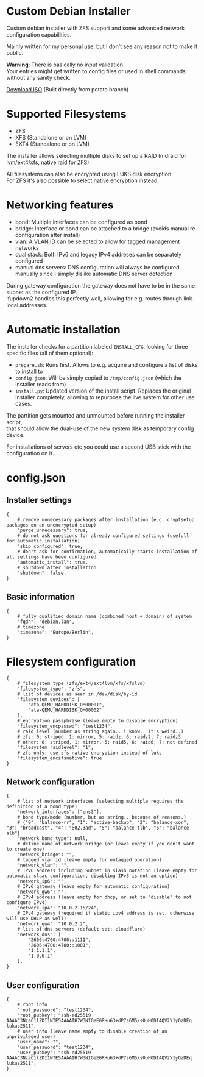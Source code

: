 # Custom Debian Installer

Custom debian installer with ZFS support and some advanced network
configuration capabilities.

Mainly written for my personal use, but I don't see any reason not to
make it public.

**Warning**: There is basically no input validation.  
Your entries might get written to config files or used in shell commands without any sanity check.

[Download ISO](https://git.fslab.de/lschau2s/debian-zfs-installer/-/jobs/artifacts/potato/raw/debian-custom.iso?job=build) (Built directly from potato branch)

# Supported Filesystems

- ZFS
- XFS (Standalone or on LVM)
- EXT4 (Standalone or on LVM)

The installer allows selecting multiple disks to set up a RAID (mdraid for lvm/ext4/xfs, native raid for ZFS)

All filesystems can also be encrypted using LUKS disk encryption.  
For ZFS it's also possible to select native encryption instead.

# Networking features

- bond: Multiple interfaces can be configured as bond
- bridge: Interface or bond can be attached to a bridge (avoids manual re-configuration after install)
- vlan: A VLAN ID can be selected to allow for tagged management networks
- dual stack: Both IPv6 and legacy IPv4 addreses can be separately configured
- manual dns servers: DNS configuration will always be configured manually since I simply dislike automatic DNS server detection

During gateway configuration the gateway does not have to be in the same subnet as the configured IP.  
ifupdown2 handles this perfectly well, allowing for e.g. routes through link-local addresses.

# Automatic installation

The installer checks for a partition labeled `INSTALL_CFG`, looking for three
specific files (all of them optional):

- `prepare.sh`: Runs first. Allows to e.g. acquire and configure a list of disks to install to
- `config.json`: Will be simply copied to `/tmp/config.json` (which the installer reads from)
- `install.py`: Updated version of the install script. Replaces the original installer completely, allowing to repurpose the live system for other use cases.

The partition gets mounted and unmounted before running the installer script,  
that should allow the dual-use of the new system disk as temporary config device.

For installations of servers etc you could use a second USB stick with the configuration on it.

# config.json

## Installer settings

```
{
    # remove unnecessary packages after installation (e.g. cryptsetup packages on an unencrypted setup)
    "purge_unnecessary": true,
    # do not ask questions for already configured settings (usefull for automatic installation)
    "skip_configured": true,
    # don't ask for confirmation, automatically starts installation of all settings have been configured
    "automatic_install": true,
    # shutdown after installation
    "shutdown": false,
}
```

## Basic information

```
{
    # fully qualified domain name (combined host + domain) of system
    "fqdn": "debian.lan",
    # timezone
    "timezone": "Europe/Berlin",
}
```

# Filesystem configuration

```
{
    # filesystem type (zfs/ext4/ext4lvm/xfs/xfslvm)
    "filesystem_type": "zfs",
    # list of devices as seen in /dev/disk/by-id
    "filesystem_devices": [
        "ata-QEMU_HARDDISK_QM00001",
        "ata-QEMU_HARDDISK_QM00002"
    ],
    # encryption passphrase (leave empty to disable encryption)
    "filesystem_encpasswd": "test1234",
    # raid level (number as string again.. i know.. it's weird..)
    # zfs: 0: striped, 1: mirror, 5: raidz, 6: raidz2, 7: raidz3
    # other: 0: striped, 1: mirror, 5: raid5, 6: raid6, 7: not defined
    "filesystem_raidlevel": "1",
    # zfs-only: use zfs native encryption instead of luks
    "filesystem_enczfsnative": true
}
```

## Network configuration
```
{
    # list of network interfaces (selecting multiple requires the definition of a bond type)
    "network_interfaces": ["ens3"],
    # bond type/mode (number, but as string.. because of reasons.)
    # {"0": "balance-rr", "1": "active-backup", "2": "balance-xor", "3": "broadcast", "4": "802.3ad", "5": "balance-tlb", "6": "balance-alb"}
    "network_bond_type": null,
    # define name of network bridge (or leave empty if you don't want to create one)
    "network_bridge": "",
    # tagged vlan id (leave empty for untagged operation)
    "network_vlan": "",
    # IPv6 address including Subnet in slash notation (leave empty for automatic slaac configuration, disabling IPv6 is not an option)
    "network_ip6": "",
    # IPv6 gateway (leave empty for automatic configuration)
    "network_gw6": "",
    # IPv4 address (leave empty for dhcp, or set to "disable" to not configure IPv4)
    "network_ip4": "10.0.2.15/24",
    # IPv4 gateway (required if static ipv4 address is set, otherwise will use DHCP as well)
    "network_gw4": "10.0.2.2",
    # list of dns servers (default set: cloudflare)
    "network_dns": [
        "2606:4700:4700::1111",
        "2606:4700:4700::1001",
        "1.1.1.1",
        "1.0.0.1"
    ],
}
```

## User configuration

```
{
    # root info
    "root_password": "test1234",
    "root_pubkey": "ssh-ed25519 AAAAC3NzaC1lZDI1NTE5AAAAIH7W3NIGeEGRHu63+dP7s6M5/s0uHODI4QV2Y1yOzDEq lukas2511",
    # user info (leave name empty to disable creation of an unprivileged user)
    "user_name": "",
    "user_password": "test1234",
    "user_pubkey": "ssh-ed25519 AAAAC3NzaC1lZDI1NTE5AAAAIH7W3NIGeEGRHu63+dP7s6M5/s0uHODI4QV2Y1yOzDEq lukas2511",
}
```
